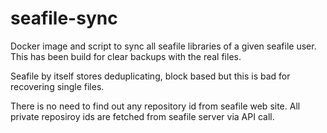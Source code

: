 # seafile-sync


Docker image and script to sync all seafile libraries of a given seafile user. This has been build for clear backups with the real files. 

Seafile by itself stores deduplicating, block based but this is bad for recovering single files.

There is no need to find out any repository id from seafile web site. All private reposiroy ids are fetched from seafile server via API call.
